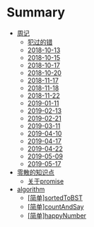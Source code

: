 # Summary

* [周记](README.md)
    * [犯过的错](./week/all_error.md)
    * [2018-10-13](./week/2018-10-13.md)
    * [2018-10-15](./week/2018-10-15.md)
    * [2018-10-17](./week/2018-10-17.md)
    * [2018-10-20](./week/2018-10-20.md)
    * [2018-11-17](./week/2018-11-17.md)
    * [2018-11-18](./week/2018-11-18.md)
    * [2018-11-22](./week/2018-11-22.md)
    * [2019-01-11](./week/2019-01-11.md)
    * [2019-02-13](./week/2019-02-13.md)
    * [2019-02-21](./week/2019-02-21.md)
    * [2019-03-11](./week/2019-03-11.md)
    * [2019-04-10](./week/2019-04-10.md)
    * [2019-04-17](./week/2019-04-17.md)
    * [2019-04-22](./week/2019-04-22.md)
    * [2019-05-09](./week/2019-05-09.md)
    * [2019-05-17](./week/2019-05-17.md)
* [零散的知识点](README.md)
    * [关于promise](./tech/promise.md)
* [algorithm](./algorithm/readme.md)
    * [[简单]sortedToBST](./algorithm/sortedToBST.md)
    * [[简单]countAndSay](./algorithm/countAndSay.md)
    * [[简单]happyNumber](./algorithm/happyNumber.md)


